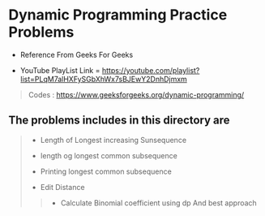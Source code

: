# Dynamic Programming Practice Problems

* Reference From Geeks For Geeks  

* YouTube PlayList Link = https://youtube.com/playlist?list=PLqM7alHXFySGbXhWx7sBJEwY2DnhDjmxm 

> Codes : https://www.geeksforgeeks.org/dynamic-programming/

## The problems includes in this directory are

> * Length of Longest increasing Sunsequence 
>
> * length og longest common subsequence
>
> * Printing longest common subsequence  
>
> * Edit Distance
>
>> * Calculate Binomial coefficient using dp And best approach
